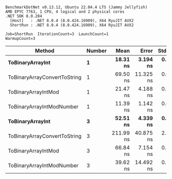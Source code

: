 ```

BenchmarkDotNet v0.13.12, Ubuntu 22.04.4 LTS (Jammy Jellyfish)
AMD EPYC 7763, 1 CPU, 4 logical and 2 physical cores
.NET SDK 8.0.204
  [Host]   : .NET 8.0.4 (8.0.424.16909), X64 RyuJIT AVX2
  ShortRun : .NET 8.0.4 (8.0.424.16909), X64 RyuJIT AVX2

Job=ShortRun  IterationCount=3  LaunchCount=1  
WarmupCount=3  

```
| Method                       | Number | Mean      | Error     | StdDev   | Min       | Max       | Gen0   | Allocated |
|----------------------------- |------- |----------:|----------:|---------:|----------:|----------:|-------:|----------:|
| **ToBinaryArrayInt**             | **1**      |  **18.31 ns** |  **3.194 ns** | **0.175 ns** |  **18.12 ns** |  **18.46 ns** | **0.0004** |      **32 B** |
| ToBinaryArrayConvertToString | 1      |  69.50 ns | 11.325 ns | 0.621 ns |  68.89 ns |  70.13 ns | 0.0011 |      96 B |
| ToBinaryArrayIntMod          | 1      |  21.47 ns |  4.188 ns | 0.230 ns |  21.24 ns |  21.70 ns | 0.0004 |      32 B |
| ToBinaryArrayIntModNumber    | 1      |  11.39 ns |  1.142 ns | 0.063 ns |  11.32 ns |  11.43 ns | 0.0004 |      32 B |
| **ToBinaryArrayInt**             | **3**      |  **52.51 ns** |  **4.339 ns** | **0.238 ns** |  **52.29 ns** |  **52.76 ns** | **0.0011** |      **96 B** |
| ToBinaryArrayConvertToString | 3      | 211.99 ns | 40.875 ns | 2.241 ns | 209.40 ns | 213.38 ns | 0.0033 |     296 B |
| ToBinaryArrayIntMod          | 3      |  66.84 ns |  7.154 ns | 0.392 ns |  66.51 ns |  67.27 ns | 0.0011 |      96 B |
| ToBinaryArrayIntModNumber    | 3      |  39.62 ns | 14.492 ns | 0.794 ns |  39.09 ns |  40.53 ns | 0.0011 |      96 B |
